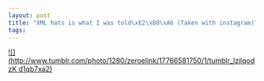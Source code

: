 ```yaml
--- 
layout: post
title: "XML hats is what I was told\xE2\x80\xA6 (Taken with instagram)"
tags: 
---
```

[![](http://www.tumblr.com/photo/1280/zeroelink/17766581750/1/tumblr_lzjlqodzK
d1qb7xa2)](http://instagr.am/p/HHG1cNucGb/)

